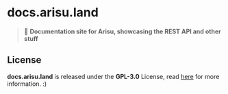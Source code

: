 # docs.arisu.land
> :whale2: **Documentation site for Arisu, showcasing the REST API and other stuff**

## License
**docs.arisu.land** is released under the **GPL-3.0** License, read [here](/LICENSE) for more information. :)
